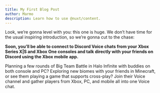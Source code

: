 ```yaml
---
title: My First Blog Post
author: Marmo
description: Learn how to use @nuxt/content.
---
```

Look, we’re gonna level with you: this one is huge. We don’t have time for the usual inspiring introduction, so we’re gonna cut to the chase:

**Soon, you’ll be able to connect to Discord Voice chats from your Xbox Series X|S and Xbox One consoles and talk directly with your friends on Discord using the Xbox mobile app.**

Planning a few rounds of Big Team Battle in Halo Infinite with buddies on both console and PC? Exploring new biomes with your friends in Minecraft, or see them playing a game that supports cross-play? Join their Voice channel and gather players from Xbox, PC, and mobile all into one Voice chat.